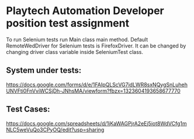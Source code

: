 # Playtech Automation Developer position test assignment

To run Selenium tests run Main class main method. Default RemoteWedDriver for Selenium tests is FirefoxDriver.
It can be changed by changing driver class variable inside SeleniumTest class.

## System under tests:

https://docs.google.com/forms/d/e/1FAIpQLScVG7idLWR8sxNQygSnLuhehUNVFti0FnVviWCSjDh-JNhsMA/viewform?fbzx=1323604193658677770


## Test Cases: 

https://docs.google.com/spreadsheets/d/1jKaWAGPjrA2eEj5iot8WdVCfg1mNLC5weVuQo3CPyOQ/edit?usp=sharing                              